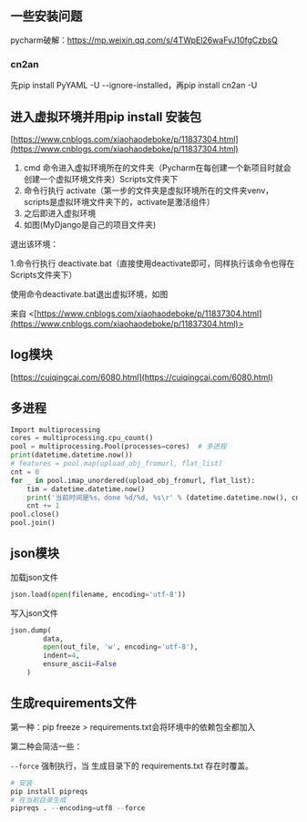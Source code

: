 ## 一些安装问题

pycharm破解：https://mp.weixin.qq.com/s/4TWpEl26waFyJ10fgCzbsQ

### cn2an

先pip install PyYAML -U --ignore-installed，再pip install cn2an -U

## 进入虚拟环境并用pip install 安装包

[https://www.cnblogs.com/xiaohaodeboke/p/11837304.html](https://www.cnblogs.com/xiaohaodeboke/p/11837304.html)

1.  cmd 命令进入虚拟环境所在的文件夹（Pycharm在每创建一个新项目时就会创建一个虚拟环境文件夹）Scripts文件夹下
2.  命令行执行 activate（第一步的文件夹是虚拟环境所在的文件夹venv，scripts是虚拟环境文件夹下的，activate是激活组件）
3.  之后即进入虚拟环境
4.  如图(MyDjango是自己的项目文件夹)

退出该环境：

1.命令行执行 deactivate.bat（直接使用deactivate即可，同样执行该命令也得在Scripts文件夹下）

使用命令deactivate.bat退出虚拟环境，如图

来自 <[https://www.cnblogs.com/xiaohaodeboke/p/11837304.html](https://www.cnblogs.com/xiaohaodeboke/p/11837304.html)>

## log模块

[https://cuiqingcai.com/6080.html](https://cuiqingcai.com/6080.html)

## 多进程

```Python
Import multiprocessing
cores = multiprocessing.cpu_count()
pool = multiprocessing.Pool(processes=cores)  # 多进程
print(datetime.datetime.now())
# features = pool.map(upload_obj_fromurl, flat_list)
cnt = 0
for _ in pool.imap_unordered(upload_obj_fromurl, flat_list):
    tim = datetime.datetime.now()
    print('当前时间是%s，done %d/%d, %s\r' % (datetime.datetime.now(), cnt, len(flat_list), flat_list[cnt]))
    cnt += 1
pool.close()
pool.join()

```

## json模块

加载json文件

```python
json.load(open(filename, encoding='utf-8'))
```

写入json文件

```python
json.dump(
        data,
        open(out_file, 'w', encoding='utf-8'),
        indent=4,
        ensure_ascii=False
    )
```

## 生成requirements文件

第一种：pip freeze > requirements.txt会将环境中的依赖包全都加入

第二种会简洁一些：

`--force` 强制执行，当 生成目录下的 requirements.txt 存在时覆盖。

```Python
# 安装
pip install pipreqs
# 在当前目录生成
pipreqs . --encoding=utf8 --force
```

